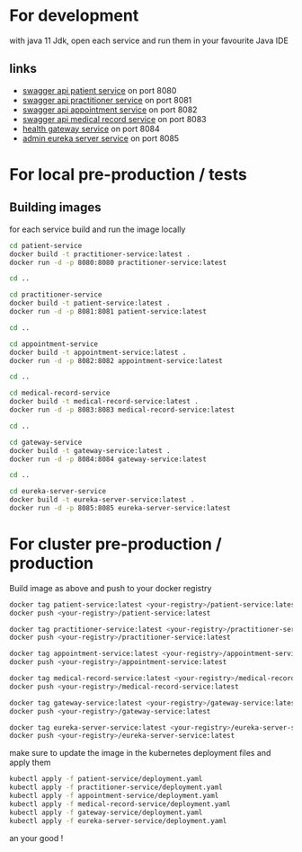 
# For development

with java 11 Jdk, open each service and run them in your favourite Java IDE

## links

- [swagger api patient service](http://localhost:8080/patient-service/swagger-ui.html#/patient-rest) on port 8080
- [swagger api practitioner service](http://localhost:8081/practitioner-service/swagger-ui.html#/practitioner-rest) on port 8081
- [swagger api appointment service](http://localhost:8082/appointment-service/swagger-ui.html#/appointment-rest) on port 8082
- [swagger api medical record service](http://localhost:8083/medical-record-service/swagger-ui.html#/medical-record-rest) on port 8083
- [health gateway service](http://localhost:8084/health) on port 8084
- [admin eureka server service](http://localhost:8085/admin/#/) on port 8085

# For local pre-production / tests

## Building images

for each service build and run the image locally

```sh
cd patient-service
docker build -t practitioner-service:latest .
docker run -d -p 8080:8080 practitioner-service:latest

cd ..

cd practitioner-service
docker build -t patient-service:latest .
docker run -d -p 8081:8081 patient-service:latest

cd ..

cd appointment-service
docker build -t appointment-service:latest .
docker run -d -p 8082:8082 appointment-service:latest

cd ..

cd medical-record-service
docker build -t medical-record-service:latest .
docker run -d -p 8083:8083 medical-record-service:latest

cd ..

cd gateway-service
docker build -t gateway-service:latest .
docker run -d -p 8084:8084 gateway-service:latest

cd ..

cd eureka-server-service
docker build -t eureka-server-service:latest .
docker run -d -p 8085:8085 eureka-server-service:latest
```

# For cluster pre-production / production

Build image as above and push to your docker registry

```sh
docker tag patient-service:latest <your-registry>/patient-service:latest
docker push <your-registry>/patient-service:latest

docker tag practitioner-service:latest <your-registry>/practitioner-service:latest
docker push <your-registry>/practitioner-service:latest

docker tag appointment-service:latest <your-registry>/appointment-service:latest
docker push <your-registry>/appointment-service:latest

docker tag medical-record-service:latest <your-registry>/medical-record-service:latest
docker push <your-registry>/medical-record-service:latest

docker tag gateway-service:latest <your-registry>/gateway-service:latest
docker push <your-registry>/gateway-service:latest

docker tag eureka-server-service:latest <your-registry>/eureka-server-service:latest
docker push <your-registry>/eureka-server-service:latest
```

make sure to update the image in the kubernetes deployment files and apply them

```sh
kubectl apply -f patient-service/deployment.yaml
kubectl apply -f practitioner-service/deployment.yaml
kubectl apply -f appointment-service/deployment.yaml
kubectl apply -f medical-record-service/deployment.yaml
kubectl apply -f gateway-service/deployment.yaml
kubectl apply -f eureka-server-service/deployment.yaml
```

an your good !
